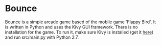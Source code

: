 
# Bounce
Bounce is a simple arcade game based of the mobile game 'Flappy Bird'. It is written in Python and uses the Kivy GUI framework. There is no installation for the game. To run it, make sure Kivy is installed (get it [here](http://kivy.org)) and run src/main.py with Python 2.7.
